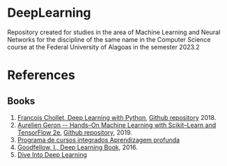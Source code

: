 # DeepLearning
Repository created for studies in the area of Machine Learning and Neural Networks for the discipline of the same name in the Computer Science course at the Federal University of Alagoas in the semester 2023.2

# References
## Books
1. [Francois Chollet, Deep Learning with Python](https://www.amazon.com.br/Deep-Learning-Python-Francois-Chollet/dp/1617294438), [Github repository](https://github.com/fchollet/deep-learning-with-python-notebooks) 2018.
1. [Aurelien Geron -- Hands–On Machine Learning with Scikit–Learn and TensorFlow 2e](https://www.amazon.com.br/s?i=stripbooks&rh=p_27%3AAurelien+Geron&s=relevancerank&text=Aurelien+Geron&ref=dp_byline_sr_book_1), [Github repository](https://github.com/ageron/handson-ml2), 2019.
1. [Programa de cursos integrados Aprendizagem profunda](https://www.coursera.org/specializations/deep-learning)
1. [Goodfellow, I., Deep Learning Book](https://www.deeplearningbook.org/), 2016.
1. [Dive Into Deep Learning](https://d2l.ai/index.html)



